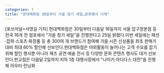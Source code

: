 ```yaml
---
categories: f
title: "현대백화점 30일부터 가을 정기 세일…문화행사 다채"
---
```

[포쓰저널=서영길 기자] 현대백화점은 30일부터 다음달 16일까지 서울 압구정본점 등 전국 16개 전 점포에서 "가을 정기 세일"을 진행한다고 25일 밝혔다.이번 세일에는 패션·잡화·스포츠·화장품 등 총 300여 개 브랜드가 참여해 가을 시즌 신상품을 최초 판매가 대비 최대 60% 할인해 선보인다.현대백화점은 야외활동이 늘어나는 고객 수요를 잡기 위해 할인 행사뿐 아니라 재즈 공연·예술 전시 등 다양한 문화 콘텐츠 행사도 대거 선보인다.판교점은 다음달 2일까지 지하 1층 대행사장에서 "나이키·아디다스 대전"을 진행해 아우터·런닝화
